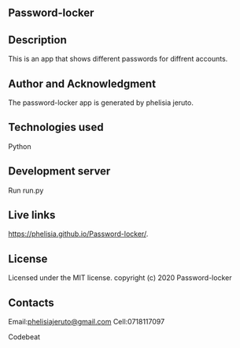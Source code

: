 ## Password-locker
## Description
This is an app that shows different passwords for diffrent accounts.

## Author and Acknowledgment
The password-locker  app is generated by phelisia jeruto.

## Technologies used
 Python

## Development server
Run run.py

## Live links
https://phelisia.github.io/Password-locker/.

## License
Licensed under the MIT license. copyright (c) 2020 Password-locker

## Contacts
Email:phelisiajeruto@gmail.com Cell:0718117097

Codebeat

